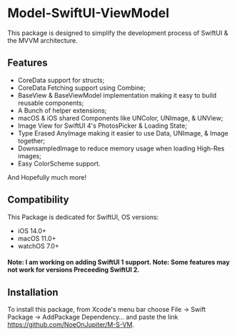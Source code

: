 # Model-SwiftUI-ViewModel

This package is designed to simplify the development process of SwiftUI & the MVVM architecture.

## Features

  * CoreData support for structs;
  * CoreData Fetching support using Combine;
  * BaseView & BaseViewModel implementation making it easy to build reusable components;
  * A Bunch of helper extensions;
  * macOS & iOS shared Components like UNColor, UNImage, & UNView;
  * Image View for SwiftUI 4's PhotosPicker & Loading State;
  * Type Erased AnyImage making it easier to use Data, UNImage, & Image together;
  * DownsampledImage to reduce memory usage when loading High-Res images;
  * Easy ColorScheme support.
        
  And Hopefully much more!
  
## Compatibility

 This Package is dedicated for SwiftUI, OS versions:
  * iOS 14.0+
  * macOS 11.0+
  * watchOS 7.0+
 #### Note: I am working on adding SwiftUI 1 support. Note: Some features may not work for versions Preceeding SwiftUI 2.
  
## Installation

  To install this package, from Xcode's menu bar choose File -> Swift Package -> AddPackage Dependency... and paste the link https://github.com/NoeOnJupiter/M-S-VM.
